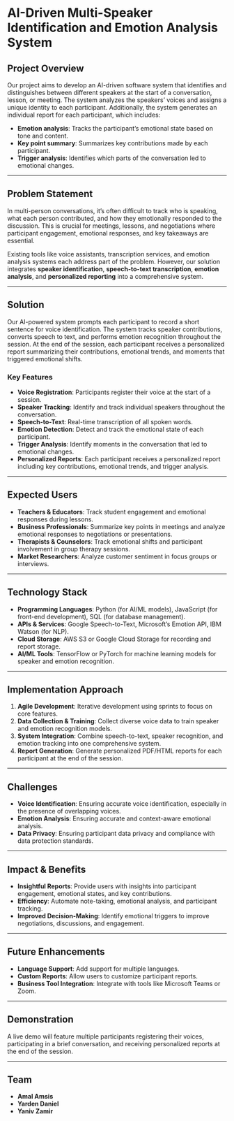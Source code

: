 
# AI-Driven Multi-Speaker Identification and Emotion Analysis System

## Project Overview
Our project aims to develop an AI-driven software system that identifies and distinguishes between different speakers at the start of a conversation, lesson, or meeting. The system analyzes the speakers’ voices and assigns a unique identity to each participant. Additionally, the system generates an individual report for each participant, which includes:

- **Emotion analysis**: Tracks the participant’s emotional state based on tone and content.
- **Key point summary**: Summarizes key contributions made by each participant.
- **Trigger analysis**: Identifies which parts of the conversation led to emotional changes.

---

## Problem Statement
In multi-person conversations, it’s often difficult to track who is speaking, what each person contributed, and how they emotionally responded to the discussion. This is crucial for meetings, lessons, and negotiations where participant engagement, emotional responses, and key takeaways are essential.

Existing tools like voice assistants, transcription services, and emotion analysis systems each address part of the problem. However, our solution integrates **speaker identification**, **speech-to-text transcription**, **emotion analysis**, and **personalized reporting** into a comprehensive system.

---

## Solution
Our AI-powered system prompts each participant to record a short sentence for voice identification. The system tracks speaker contributions, converts speech to text, and performs emotion recognition throughout the session. At the end of the session, each participant receives a personalized report summarizing their contributions, emotional trends, and moments that triggered emotional shifts.

### Key Features
- **Voice Registration**: Participants register their voice at the start of a session.
- **Speaker Tracking**: Identify and track individual speakers throughout the conversation.
- **Speech-to-Text**: Real-time transcription of all spoken words.
- **Emotion Detection**: Detect and track the emotional state of each participant.
- **Trigger Analysis**: Identify moments in the conversation that led to emotional changes.
- **Personalized Reports**: Each participant receives a personalized report including key contributions, emotional trends, and trigger analysis.

---

## Expected Users
- **Teachers & Educators**: Track student engagement and emotional responses during lessons.
- **Business Professionals**: Summarize key points in meetings and analyze emotional responses to negotiations or presentations.
- **Therapists & Counselors**: Track emotional shifts and participant involvement in group therapy sessions.
- **Market Researchers**: Analyze customer sentiment in focus groups or interviews.

---

## Technology Stack
- **Programming Languages**: Python (for AI/ML models), JavaScript (for front-end development), SQL (for database management).
- **APIs & Services**: Google Speech-to-Text, Microsoft’s Emotion API, IBM Watson (for NLP).
- **Cloud Storage**: AWS S3 or Google Cloud Storage for recording and report storage.
- **AI/ML Tools**: TensorFlow or PyTorch for machine learning models for speaker and emotion recognition.

---

## Implementation Approach
1. **Agile Development**: Iterative development using sprints to focus on core features.
2. **Data Collection & Training**: Collect diverse voice data to train speaker and emotion recognition models.
3. **System Integration**: Combine speech-to-text, speaker recognition, and emotion tracking into one comprehensive system.
4. **Report Generation**: Generate personalized PDF/HTML reports for each participant at the end of the session.

---

## Challenges
- **Voice Identification**: Ensuring accurate voice identification, especially in the presence of overlapping voices.
- **Emotion Analysis**: Ensuring accurate and context-aware emotional analysis.
- **Data Privacy**: Ensuring participant data privacy and compliance with data protection standards.

---

## Impact & Benefits
- **Insightful Reports**: Provide users with insights into participant engagement, emotional states, and key contributions.
- **Efficiency**: Automate note-taking, emotional analysis, and participant tracking.
- **Improved Decision-Making**: Identify emotional triggers to improve negotiations, discussions, and engagement.

---

## Future Enhancements
- **Language Support**: Add support for multiple languages.
- **Custom Reports**: Allow users to customize participant reports.
- **Business Tool Integration**: Integrate with tools like Microsoft Teams or Zoom.

---

## Demonstration
A live demo will feature multiple participants registering their voices, participating in a brief conversation, and receiving personalized reports at the end of the session.

---

## Team
- **Amal Amsis** 
- **Yarden Daniel** 
- **Yaniv Zamir** 


